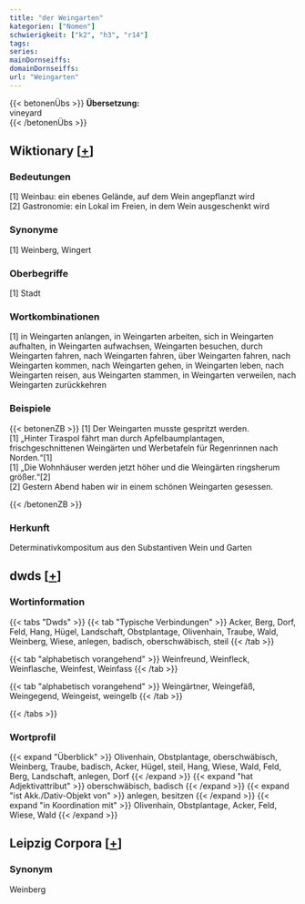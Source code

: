 ```yaml
---
title: "der Weingarten"
kategorien: ["Nomen"]
schwierigkeit: ["k2", "h3", "r14"]
tags:
series:
mainDornseiffs:
domainDornseiffs:
url: "Weingarten"
---
```


{{< betonenÜbs >}}
**Übersetzung:**  
vineyard  
{{< /betonenÜbs >}}

## Wiktionary [[+](https://de.wiktionary.org/wiki/Weingarten)]

### Bedeutungen
[1] Weinbau: ein ebenes Gelände, auf dem Wein angepflanzt wird  
[2] Gastronomie: ein Lokal im Freien, in dem Wein ausgeschenkt wird  

### Synonyme
[1] Weinberg, Wingert  

### Oberbegriffe
[1] Stadt  

### Wortkombinationen
[1] in Weingarten anlangen, in Weingarten arbeiten, sich in Weingarten aufhalten, in Weingarten aufwachsen, Weingarten besuchen, durch Weingarten fahren, nach Weingarten fahren, über Weingarten fahren, nach Weingarten kommen, nach Weingarten gehen, in Weingarten leben, nach Weingarten reisen, aus Weingarten stammen, in Weingarten verweilen, nach Weingarten zurückkehren  

### Beispiele
{{< betonenZB >}}
[1] Der Weingarten musste gespritzt werden.  
[1] „Hinter Tiraspol fährt man durch Apfelbaumplantagen, frischgeschnittenen Weingärten und Werbetafeln für Regenrinnen nach Norden.“[1]  
[1] „Die Wohnhäuser werden jetzt höher und die Weingärten ringsherum größer.“[2]  
[2] Gestern Abend haben wir in einem schönen Weingarten gesessen.  

{{< /betonenZB >}}
### Herkunft
Determinativkompositum aus den Substantiven Wein und Garten  



## dwds [[+](https://www.dwds.de/wb/Weingarten)]

### Wortinformation
{{< tabs "Dwds" >}}
{{< tab "Typische Verbindungen" >}}
Acker, Berg, Dorf, Feld, Hang, Hügel, Landschaft, Obstplantage, Olivenhain, Traube, Wald, Weinberg, Wiese, anlegen, badisch, oberschwäbisch, steil
{{< /tab >}}

{{< tab "alphabetisch vorangehend" >}}
Weinfreund, Weinfleck, Weinflasche, Weinfest, Weinfass
{{< /tab >}}

{{< tab "alphabetisch vorangehend" >}}
Weingärtner, Weingefäß, Weingegend, Weingeist, weingelb
{{< /tab >}}

{{< /tabs >}}

### Wortprofil
{{< expand "Überblick" >}} Olivenhain, Obstplantage, oberschwäbisch, Weinberg, Traube, badisch, Acker, Hügel, steil, Hang, Wiese, Wald, Feld, Berg, Landschaft, anlegen, Dorf {{< /expand >}}
{{< expand "hat Adjektivattribut" >}} oberschwäbisch, badisch {{< /expand >}}
{{< expand "ist Akk./Dativ-Objekt von" >}} anlegen, besitzen {{< /expand >}}
{{< expand "in Koordination mit" >}} Olivenhain, Obstplantage, Acker, Feld, Wiese, Wald {{< /expand >}}

## Leipzig Corpora [[+](https://corpora.uni-leipzig.de/en/res?word=Weingarten&corpusId=deu_newscrawl-public_2018)]


### Synonym
Weinberg

